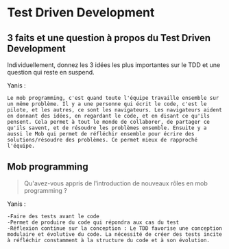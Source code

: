 # Test Driven Development

## 3 faits et une question à propos du Test Driven Development

Individuellement, donnez les 3 idées les plus importantes sur le TDD et une question qui reste en suspend.

Yanis : 
```
Le mob programming, c'est quand toute l'équipe travaille ensemble sur un même problème. Il y a une personne qui écrit le code, c'est le pilote, et les autres, ce sont les navigateurs. Les navigateurs aident en donnant des idées, en regardant le code, et en disant ce qu'ils pensent. Cela permet à tout le monde de collaborer, de partager ce qu'ils savent, et de résoudre les problèmes ensemble. Ensuite y a aussi le Mob qui permet de réfléchir ensemble pour écrire des solutions/résoudre des problèmes. Ce permet mieux de rapproché l'équipe.
```

## Mob programming

> Qu'avez-vous appris de l'introduction de nouveaux rôles en mob programming ?

Yanis : 
```
-Faire des tests avant le code
-Permet de produire du code qui répondra aux cas du test 
-Réflexion continue sur la conception : Le TDD favorise une conception modulaire et évolutive du code. La nécessité de créer des tests incite à réfléchir constamment à la structure du code et à son évolution.
```